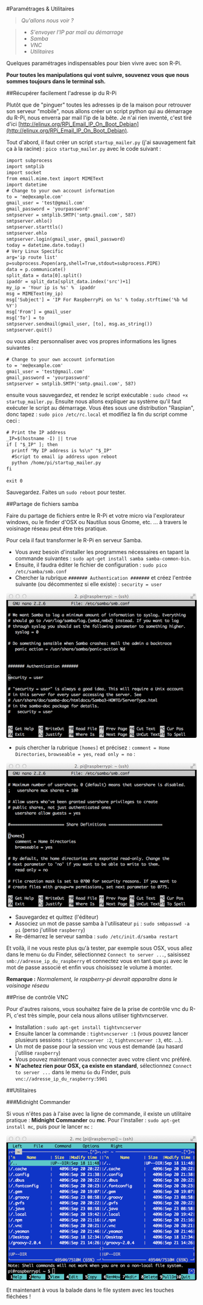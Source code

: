 #Paramétrages & Utilitaires

>*Qu'allons nous voir ?*

>	- *S'envoyer l'IP par mail au démarrage*
>	- *Samba*
>	- *VNC*
>	- *Utilitaires*

Quelques paramétrages indispensables pour bien vivre avec son R-Pi.

**Pour toutes les manipulations qui vont suivre, souvenez vous que nous sommes toujours dans le terminal ssh.**

##Récupérer facilement l'adresse ip du R-Pi

Plutôt que de "pinguer" toutes les adresses ip de la maison pour retrouver son serveur "mobile", nous allons créer un script python qui au démarrage du R-Pi, nous enverra par mail l'ip de la bête. Je n'ai rien inventé, c'est tiré d'ici [http://elinux.org/RPi_Email_IP_On_Boot_Debian](http://elinux.org/RPi_Email_IP_On_Boot_Debian).

Tout d'abord, il faut créer un script `startup_mailer.py` (j'ai sauvagement fait ça à la racine) : `pico startup_mailer.py` avec le code suivant :

	import subprocess
	import smtplib
	import socket
	from email.mime.text import MIMEText
	import datetime
	# Change to your own account information
	to = 'me@example.com'
	gmail_user = 'test@gmail.com'
	gmail_password = 'yourpassword'
	smtpserver = smtplib.SMTP('smtp.gmail.com', 587)
	smtpserver.ehlo()
	smtpserver.starttls()
	smtpserver.ehlo
	smtpserver.login(gmail_user, gmail_password)
	today = datetime.date.today()
	# Very Linux Specific
	arg='ip route list'
	p=subprocess.Popen(arg,shell=True,stdout=subprocess.PIPE)
	data = p.communicate()
	split_data = data[0].split()
	ipaddr = split_data[split_data.index('src')+1]
	my_ip = 'Your ip is %s' %  ipaddr
	msg = MIMEText(my_ip)
	msg['Subject'] = 'IP For RaspberryPi on %s' % today.strftime('%b %d %Y')
	msg['From'] = gmail_user
	msg['To'] = to
	smtpserver.sendmail(gmail_user, [to], msg.as_string())
	smtpserver.quit()

ou vous allez personnaliser avec vos propres informations les lignes suivantes :

	# Change to your own account information
	to = 'me@example.com'
	gmail_user = 'test@gmail.com'
	gmail_password = 'yourpassword'
	smtpserver = smtplib.SMTP('smtp.gmail.com', 587)

ensuite vous sauvegardez, et rendez le script exécutable : `sudo chmod +x startup_mailer.py`. Ensuite nous allons expliquer au système qu'il faut exécuter le script au démarrage. Vous êtes sous une distribution "Raspian", donc tapez : `sudo pico /etc/rc.local` et modifiez la fin du script comme ceci :


	# Print the IP address
	_IP=$(hostname -I) || true
	if [ "$_IP" ]; then
	  printf "My IP address is %s\n" "$_IP"
	  #Script to email ip address upon reboot
	  python /home/pi/startup_mailer.py
	fi

	exit 0

Sauvegardez. Faites un `sudo reboot` pour tester.

##Partage de fichiers samba

Faire du partage de fichiers entre le R-Pi et votre micro via l'explorateur windows, ou le finder d'OSX ou Nautilus sous Gnome, etc. ... à travers le voisinage réseau peut être très pratique.

Pour cela il faut transformer le R-Pi en serveur Samba.

- Vous avez besoin d'installer les programmes nécessaires en tapant la commande suivantes : `sudo apt-get install samba samba-common-bin`.
- Ensuite, il faudra éditer le fichier de configuration : `sudo pico /etc/samba/smb.conf`
- Chercher la rubrique `####### Authentication #######` et créez l'entrée suivante (ou décommentez si elle existe) : `security = user`

![Alt "img"](https://github.com/k33g/rpi4devs/raw/master/imgs/02-001-samba.png)

- puis chercher la rubrique `[homes]` et précisez : `comment = Home Directories`, `browseable = yes`, `read only = no` :   

![Alt "img"](https://github.com/k33g/rpi4devs/raw/master/imgs/02-002-samba.png)

- Sauvegardez et quittez (l'éditeur)
- Associez un mot de passe samba à l'utilisateur `pi` : `sudo smbpasswd -a pi` (perso j'utilise `raspberry`)
- Re-démarrez le serveur samba : `sudo /etc/init.d/samba restart`

Et voilà, il ne vous reste plus qu'à tester, par exemple sous OSX, vous allez dans le menu `Go` du Finder, sélectionnez `Connect to server ...`, saisissez `smb://adresse_ip_du_raspberry` et connectez vous en tant que `pi` avec le mot de passe associé et enfin vous choisissez le volume à monter.

**Remarque :** *Normalement, le raspberry-pi devrait apparaître dans le voisinage réseau*

##Prise de contrôle VNC

Pour d'autres raisons, vous souhaitez faire de la prise de contrôle vnc du R-Pi, c'est très simple, pour cela nous allons utiliser tightvncserver.

- Installation : `sudo apt-get install tightvncserver`
- Ensuite lancer la commande : `tightvncserver :1` (vous pouvez lancer plusieurs sessions : `tightvncserver :2`, `tightvncserver :3`, etc. ...).
- Un mot de passe pour la session vnc vous est demandé (au hasard j'utilise `raspberry`)
- Vous pouvez maintenant vous connecter avec votre client vnc préféré.
- **N'achetez rien pour OSX, ça existe en standard**, sélectionnez `Connect to server ...` dans le menu `Go` du Finder, puis `vnc://adresse_ip_du_raspberry:5901`

##Utilitaires

###Midnight Commander

Si vous n'êtes pas à l'aise avec la ligne de commande, il existe un utilitaire pratique : **Midnight Commander** ou **mc**. Pour l'installer : `sudo apt-get install mc`, puis pour le lancer `mc` :

![Alt "img"](https://github.com/k33g/rpi4devs/raw/master/imgs/02-003-mc.png)

Et maintenant à vous la balade dans le file system avec les touches fléchées !
